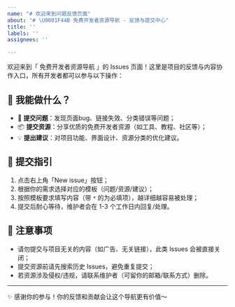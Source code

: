 ```yaml
---
name: "# 欢迎来到问题反馈页面"
about: "# \U0001F44B 免费开发者资源导航 - 反馈与提交中心"
title: ''
labels: ''
assignees: ''

---
```


欢迎来到「 免费开发者资源导航 」的 Issues 页面！这里是项目的反馈与内容协作入口，所有开发者都可以参与以下操作：

## 📌 我能做什么？
- 🐛 **提交问题**：发现页面bug、链接失效、分类错误等问题；
- 📦 **提交资源**：分享优质的免费开发者资源（如工具、教程、社区等）；
- 💡 **提出建议**：对项目功能、界面设计、资源分类的优化建议。

## 📝 提交指引
1. 点击右上角「New issue」按钮；
2. 根据你的需求选择对应的模板（问题/资源/建议）；
3. 按照模板要求填写内容（带 `*` 的为必填项），越详细越容易被处理；
4. 提交后耐心等待，维护者会在 1-3 个工作日内回复/处理。

## 🚫 注意事项
- 请勿提交与项目无关的内容（如广告、无关链接），此类 Issues 会被直接关闭；
- 提交资源前请先搜索历史 Issues，避免重复提交；
- 若资源涉及侵权/违规，请联系维护者（可留你的邮箱/联系方式）删除。

---
✨ 感谢你的参与！你的反馈和贡献会让这个导航更有价值～
